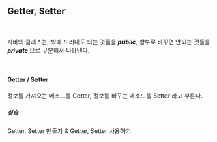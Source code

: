 ## Getter, Setter
<br>

자바의 클래스는, 밖에 드러내도 되는 것들을 ***public***, 함부로 바꾸면 안되는 것들을 ***private*** 으로 구분해서 나타낸다.

<br>

#### Getter / Setter
정보를 가져오는 메소드를 Getter, 정보를 바꾸는 메소드를 Setter 라고 부른다.


##### 실습
Getter, Setter 만들기 & Getter, Setter 사용하기
